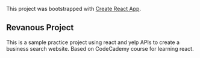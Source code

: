 This project was bootstrapped with [Create React App](https://github.com/facebook/create-react-app).

## Revanous Project

This is a sample practice project using react and yelp APIs to create a business search website. Based on CodeCademy course for learning react. 